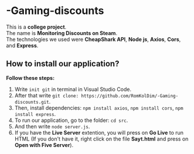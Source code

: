 # -Gaming-discounts
This is a **college project**.  
The name is **Monitoring Discounts on Steam**.  
The technologies we used were **CheapShark API**, **Node js**, **Axios**, **Cors**, and **Express**.

## How to install our application?
**Follow these steps:**
1. Write `init git` in terminal in Visual Studio Code.
2. After that write `git clone: https://github.com/RomKolDim/-Gaming-discounts.git`.
3. Then, install dependencies: `npm install axios`, `npm install cors`, `npm install express`.
4. To run our application, go to the folder: `cd src`.
5. And then write `node server.js`.
6. If you have the **Live Server** extention, you will press on **Go Live** to run HTML (If you don't have it, right click on the file **Sayt.html** and press on **Open with Five Server**).
